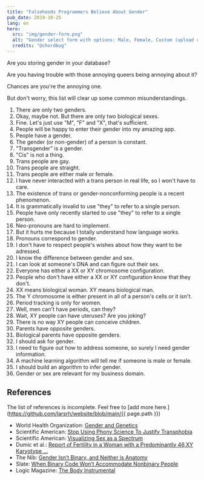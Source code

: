 ```yaml
---
title: "Falsehoods Programmers Believe About Gender"
pub_date: 2019-10-25
lang: en
hero:
  src: "img/gender-form.png"
  alt: "Gender select form with options: Male, Female, Custom (upload custom gender, max 10 MB)"
  credits: "@chordbug"
---
```


Are you storing gender in your database?

Are you having trouble with those annoying queers being annoying about it?

Chances are you're the annoying one.

But don't worry, this list will clear up some common misunderstandings.

1. There are only two genders.
1. Okay, maybe not. But there are only two biological sexes.
1. Fine. Let's just use "M", "F" and "X", that's sufficient.
1. People will be happy to enter their gender into my amazing app.
1. People have a gender.
1. The gender (or non-gender) of a person is constant.
1. "Transgender" is a gender.
1. "Cis" is not a thing.
1. Trans people are gay.
1. Trans people are straight.
1. Trans people are either male or female.
1. I have never interacted with a trans person in real life, so I won't have to care.
1. The existence of trans or gender-nonconforming people is a recent phenomenon.
1. It is grammatically invalid to use "they" to refer to a single person.
1. People have only recently started to use "they" to refer to a single person.
1. Neo-pronouns are hard to implement.
1. But it hurts me because I totally understand how language works.
1. Pronouns correspond to gender.
1. I don't have to respect people's wishes about how they want to be adressed.
1. I know the difference between gender and sex.
1. I can look at someone's DNA and can figure out their sex.
1. Everyone has either a XX or XY chromosome configuration.
1. People who don't have either a XX or XY configuration know that they don't.
1. XX means biological woman. XY means biological man.
1. The Y chromosome is either present in all of a person's cells or it isn't.
1. Period tracking is only for women.
1. Well, men can't have periods, can they?
1. Wait, XY people can have uteruses? Are you joking?
1. There is no way XY people can conceive children.
1. Parents have opposite genders.
1. Biological parents have opposite genders.
1. I should ask for gender.
1. I need to figure out how to address someone, so surely I need gender information.
1. A machine learning algorithm will tell me if someone is male or female.
1. I should build an algorithm to infer gender.
1. Gender or sex are relevant for my business domain.

## References

The list of references is incomplete.
Feel free to [add more here.](https://github.com/larsrh/website/blob/main/{{ page.path }})

* World Health Organization: [Gender and Genetics](https://www.who.int/genomics/gender/en/)
* Scientific American: [Stop Using Phony Science To Justify Transphobia](https://blogs.scientificamerican.com/voices/stop-using-phony-science-to-justify-transphobia/)
* Scientific American: [Visualizing Sex as a Spectrum](https://blogs.scientificamerican.com/sa-visual/visualizing-sex-as-a-spectrum/)
* Dumic et al.: [Report of Fertility in a Woman with a Predominantly 46,XY Karyotype ...](https://doi.org/10.1210/jc.2007-2155)
* The Nib: [Gender Isn’t Binary, and Neither is Anatomy](https://thenib.com/gender-isn-t-binary-and-neither-is-anatomy)
* Slate: [When Binary Code Won’t Accommodate Nonbinary People](https://slate.com/technology/2019/10/gender-binary-nonbinary-code-databases-values.html)
* Logic Magazine: [The Body Instrumental](https://logicmag.io/nature/the-body-instrumental/)
